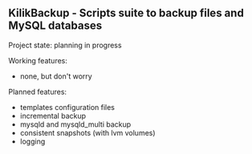 KilikBackup - Scripts suite to backup files and MySQL databases
--

Project state: planning in progress

Working features:
- none, but don't worry

Planned features:
- templates configuration files
- incremental backup
- mysqld and mysqld_multi backup
- consistent snapshots (with lvm volumes)
- logging
